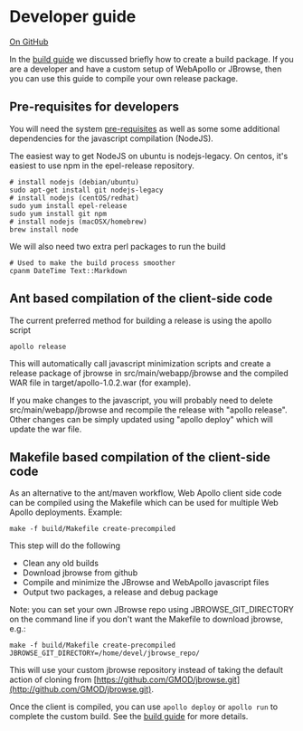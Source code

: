 # Developer guide

<a href="https://github.com/GMOD/Apollo/blob/master/docs/Developer.md">On GitHub</a>

In the [build guide](Build.md) we discussed briefly how to create a build package.
If you are a developer and have a custom setup of WebApollo or JBrowse, then you can use this guide to compile your own release package.

## Pre-requisites for developers
You will need the system [pre-requisites](Prerequisites.md) as well as some some additional dependencies for the javascript compilation (NodeJS).

The easiest way to get NodeJS on ubuntu is nodejs-legacy. On centos, it's easiest to use npm in the epel-release repository.

    # install nodejs (debian/ubuntu)
    sudo apt-get install git nodejs-legacy
    # install nodejs (centOS/redhat)
    sudo yum install epel-release
    sudo yum install git npm
    # install nodejs (macOSX/homebrew)
    brew install node

We will also need two extra perl packages to run the build

    # Used to make the build process smoother
    cpanm DateTime Text::Markdown


## Ant based compilation of the client-side code

The current preferred method for building a release is using the apollo script

    apollo release

This will automatically call javascript minimization scripts and create a release package of jbrowse in src/main/webapp/jbrowse and the compiled WAR file in target/apollo-1.0.2.war (for example).

If you make changes to the javascript, you will probably need to delete src/main/webapp/jbrowse and recompile the release with "apollo release". Other changes can be simply updated using "apollo deploy" which will update the war file.


## Makefile based compilation of the client-side code

As an alternative to the ant/maven workflow, Web Apollo client side code can be compiled using the Makefile which can be used for multiple Web Apollo deployments. Example:

    make -f build/Makefile create-precompiled

This step will do the following

 * Clean any old builds
 * Download jbrowse from github
 * Compile and minimize the JBrowse and WebApollo javascript files
 * Output two packages, a release and debug package
 
Note: you can set your own JBrowse repo using JBROWSE_GIT_DIRECTORY on the command line if you don't want the Makefile to download jbrowse, e.g.:

    make -f build/Makefile create-precompiled JBROWSE_GIT_DIRECTORY=/home/devel/jbrowse_repo/

This will use your custom jbrowse repository instead of taking the default action of cloning from [https://github.com/GMOD/jbrowse.git](http://github.com/GMOD/jbrowse.git).

Once the client is compiled, you can use `apollo deploy` or `apollo run` to complete the custom build.
See the [build guide](Build.md) for more details.

